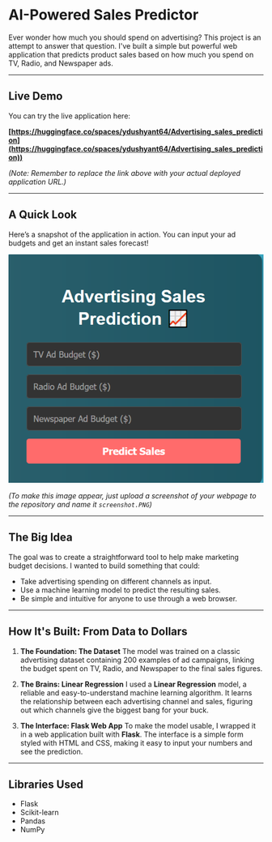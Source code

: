 # AI-Powered Sales Predictor

Ever wonder how much you should spend on advertising? This project is an attempt to answer that question. I've built a simple but powerful web application that predicts product sales based on how much you spend on TV, Radio, and Newspaper ads.

---

## Live Demo

You can try the live application here:

**[https://huggingface.co/spaces/ydushyant64/Advertising_sales_prediction](https://huggingface.co/spaces/ydushyant64/Advertising_sales_prediction))**

*(Note: Remember to replace the link above with your actual deployed application URL.)*

---

## A Quick Look

Here’s a snapshot of the application in action. You can input your ad budgets and get an instant sales forecast!

![Application Screenshot](webpage.PNG)

*(To make this image appear, just upload a screenshot of your webpage to the repository and name it `screenshot.PNG`)*

---

## The Big Idea

The goal was to create a straightforward tool to help make marketing budget decisions. I wanted to build something that could:
-   Take advertising spending on different channels as input.
-   Use a machine learning model to predict the resulting sales.
-   Be simple and intuitive for anyone to use through a web browser.

---

## How It's Built: From Data to Dollars

1.  **The Foundation: The Dataset**
    The model was trained on a classic advertising dataset containing 200 examples of ad campaigns, linking the budget spent on TV, Radio, and Newspaper to the final sales figures.

2.  **The Brains: Linear Regression**
    I used a **Linear Regression** model, a reliable and easy-to-understand machine learning algorithm. It learns the relationship between each advertising channel and sales, figuring out which channels give the biggest bang for your buck.

3.  **The Interface: Flask Web App**
    To make the model usable, I wrapped it in a web application built with **Flask**. The interface is a simple form styled with HTML and CSS, making it easy to input your numbers and see the prediction.

---

## Libraries Used

-   Flask
-   Scikit-learn
-   Pandas
-   NumPy
